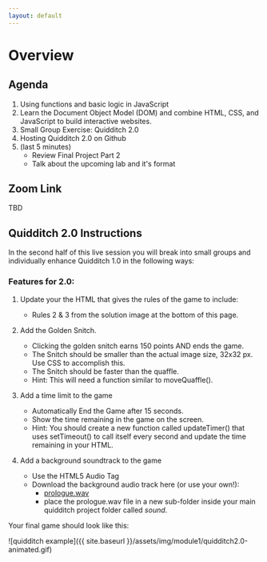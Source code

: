 ```yaml
---
layout: default
---
```


# Overview 

## Agenda
1. Using functions and basic logic in JavaScript
2. Learn the Document Object Model (DOM) and combine HTML, CSS, and JavaScript to build interactive websites. 
3. Small Group Exercise: Quidditch 2.0
4. Hosting Quidditch 2.0 on Github
5. (last 5 minutes)
    - Review Final Project Part 2 
    - Talk about the upcoming lab and it's format

## Zoom Link

TBD

## Quidditch 2.0 Instructions
In the second half of this live session you will break into small groups and individually enhance Quidditch 1.0 in the following ways:

### Features for 2.0:

1.  Update your the HTML that gives the rules of the game to include:
    * Rules 2 & 3 from the solution image at the bottom of this page.

2.  Add the Golden Snitch.
    * Clicking the golden snitch earns 150 points AND ends the game.
    * The Snitch should be smaller than the actual image size, 32x32 px.  Use CSS to accomplish this.
    * The Snitch should be faster than the quaffle.
    * Hint: This will need a function similar to moveQuaffle().

3. Add a time limit to the game
    * Automatically End the Game after 15 seconds.
    * Show the time remaining in the game on the screen.
    * Hint: You should create a new function called updateTimer() that uses setTimeout() to call itself every second and update the time remaining in your HTML.

4. Add a background soundtrack to the game
    * Use the HTML5 Audio Tag
    * Download the background audio track here (or use your own!):
        * <a href="{{ site.baseurl }}assets/img/module1/quidditch-assets/prologue.wav=">prologue.wav</a>
        * place the prologue.wav file in a new sub-folder inside your main quidditch project folder called *sound*.

Your final game should look like this:

![quidditch example]({{ site.baseurl }}/assets/img/module1/quidditch2.0-animated.gif)
